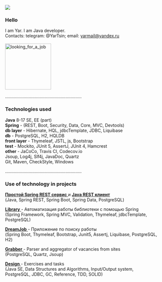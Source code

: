 ![](https://komarev.com/ghpvc/?username=yarmail)<br/>

### Hello
I am Yar. I am Java developer.<br/>
Contacts: telegram: @YarTsin; email: yarmail@yandex.ru <br/><br/>
<img width="150" alt="looking_for_a_job" src="https://user-images.githubusercontent.com/46091342/218417082-1c9d77e6-f9ae-4cc5-8183-3a3d2a3b763a.png">


..............................................................

### Technologies used

**Java** 8-17 SE, EE (part) <br>
**Spring** - (REST, Boot, Security, Data, Core, MVC, Devtools) <br>
**db layer** - Hibernate, HQL, jdbcTemplate, JDBC, Liquibase<br>
**db** - PostgreSQL, H2, HQLDB <br>
**front layer**  - Thymeleaf, JSTL, js, Bootstrap <br>
**test** - Mockito, JUnit 5, AssertJ,  JUnit 4, Hamcrest <br>
**other** - JaCoCo, Travis CI, Codecov.io <br>
Jsoup, Log4j, Slf4j, JavaDoc, Quartz <br>
Git, Maven, СheckStyle, Windows <br>

..............................................................

### Use of technology in projects

<a href = "https://github.com/yarmail/spring_rest_service"> **Простой Spring REST сервис** </a> 
и <a href = "https://github.com/yarmail/rest_api_client_simple"> **Java REST клиент** </a> <br/>
(Java, Spring REST, Spring Boot, Spring Data, PostgreSQL)<br/>

<a href = "https://github.com/yarmail/library"> **Library** </a> - Автоматизация работы библиотеки с помощью Spring <br/>
(Spring Framework, Spring MVC, Validation, Thymeleaf, jdbcTemplate, PostgreSQL)<br/>

<a href = "https://github.com/yarmail/dreamjob"> **DreamJob** </a> - Приложение по поиску работы <br/>
(Spring Boot, Thymeleaf, Bootstrap, Junit5, Assertj, Liquibase, PostgreSQL, H2)<br/>

<a href = "https://github.com/yarmail/job4j_grabber"> **Grabber** </a> - Parser and aggregator of vacancies from sites <br/>
(PostgreSQL, Quartz, Jsoup)<br/>

<a href = "https://github.com/yarmail/job4j_design"> **Design** </a> - Exercises and tasks <br/>
(Java SE, Data Structures and Algorithms, Input/Output system, <br/>
PostgreSQL, JDBC, GC, Reference, TDD, SOLID)<br/>
